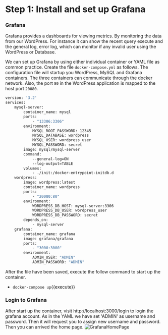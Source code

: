 # Step 1: Install and set up Grafana

### Grafana
Grafana provides a dashboards for viewing metrics. By monitoring the data from our WordPress. For instance it can show the recent query execute and the general log, error log, which can monitor if any invalid user using the WordPress or Database.

We can set up Grafana by using either individual container or YAML file as common practice. Create the file `docker-compose.yml` as follows. The configuration file will startup you WordPress, MySQL and Grafana containers. The three containers can communicate through the docker network. Also, the port `80` in the WordPress application is mapped to the host port `20080`. 

```sh
version: '3.2'
services:
    mysql-server:
        container_name: mysql
        ports:
            - "13306:3306"
        environment:
            MYSQL_ROOT_PASSWORD: 12345
            MYSQL_DATABASE: wordpress
            MYSQL_USER: wordpress_user
            MYSQL_PASSWORD: secret
        image: mysql/mysql-server
        command: 
            --general-log=ON
            --log-output=TABLE
        volumes:
            - ./init:/docker-entrypoint-initdb.d
    wordpress:
        image: wordpress:latest
        container_name: wordpress
        ports:
            - "20080:80"
        environment:
            WORDPRESS_DB_HOST: mysql-server:3306
            WORDPRESS_DB_USER: wordpress_user
            WORDPRESS_DB_PASSWORD: secret
        depends_on:
            - mysql-server 
    grafana:
        container_name: grafana
        image: grafana/grafana
        ports:
            - "3000:3000"
        environment:
            ADMIN_USER: "ADMIN"
            ADMIN_PASSWORD: "ADMIN"
```

After the file have been saved, execute the follow command to start up the container.

- `docker-compose up`{{execute}}

### Login to Grafana
After start up the container, visit http://localhost:3000/login to login the grafana account.
As in the YAML we have set 'ADMIN' as username and password. Then it will request you to assign new username and password. Then you can arrived the home page.
![GrafanaHomePage](/step1-1.png)



